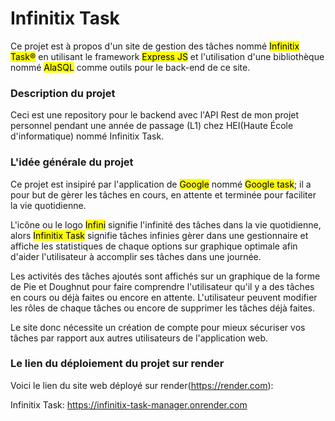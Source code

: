 # Infinitix Task 
Ce projet est à propos d'un site de gestion des tâches nommé <mark>Infinitix Task®</mark> en utilisant le framework <mark>Express JS</mark> et l'utilisation d'une bibliothèque nommé <mark>AlaSQL</mark> comme outils pour le back-end de ce site.

### Description du projet
Ceci est une repository pour le backend avec l'API Rest de mon projet personnel pendant une année de passage (L1) chez HEI(Haute École d'informatique) nommé Infinitix Task.

### L'idée générale du projet
Ce projet est insipiré par l'application de <mark>Google</mark> nommé <mark>Google task</mark>; il a pour but de gèrer les tâches en cours, en attente
et terminée pour faciliter la vie quotidienne.

L'icône ou le logo <mark>Infini</mark> signifie l'infinité des tâches dans la vie quotidienne, alors <mark>Infinitix Task</mark> signifie tâches infinies gèrer dans une gestionnaire et affiche les statistiques de chaque options sur graphique optimale afin d'aider l'utilisateur à accomplir ses tâches dans une journée.

Les activités des tâches ajoutés sont affichés sur un graphique de la forme de Pie et Doughnut pour faire comprendre l'utilisateur qu'il y a des tâches en cours ou déjà faites ou encore en attente. L'utilisateur peuvent modifier les rôles de chaque tâches ou encore de supprimer les tâches
déjà faites.

Le site donc nécessite un création de compte pour mieux sécuriser vos tâches par rapport aux autres utilisateurs de l'application web.

### Le lien du déploiement du projet sur render
Voici le lien du site web déployé sur render(https://render.com):

Infinitix Task: https://infinitix-task-manager.onrender.com

